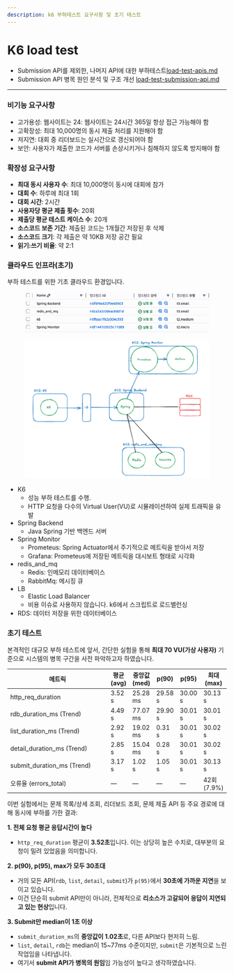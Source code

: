 ```yaml
---
description: k6 부하테스트 요구사항 및 초기 테스트
---
```


# K6 load test

* Submission API를 제외한, 나머지 API에 대한 부하테스트[load-test-apis.md](load-test-apis.md "mention")
* Submission API 병목 원인 분석 및 구조 개선 [load-test-submission-api.md](load-test-submission-api.md "mention")

***

### 비기능 요구사항

* 고가용성: 웹사이트는 24: 웹사이트는 24시간 365일 항상 접근 가능해야 함
* 고확장성: 최대 10,000명의 동시 제출 처리를 지원해야 함
* 저지연: 대회 중 리더보드는 실시간으로 갱신되어야 함
* 보안: 사용자가 제출한 코드가 서버를 손상시키거나 침해하지 않도록 방지해야 함

### 확장성 요구사항

* **최대 동시 사용자 수**: 최대 10,000명이 동시에 대회에 참가
* **대회 수**: 하루에 최대 1회
* **대회 시간**: 2시간
* **사용자당 평균 제출 횟수**: 20회
* **제출당 평균 테스트 케이스 수**: 20개
* **소스코드 보존 기간**: 제출된 코드는 1개월간 저장된 후 삭제
* **소스코드 크기**: 각 제출은 약 10KB 저장 공간 필요
* **읽기:쓰기 비율**: 약 2:1



### 클라우드 인프라(초기)

부하 테스트를 위한 기초 클라우드 환경입니다.

<figure><img src="../../../.gitbook/assets/image (3).png" alt=""><figcaption></figcaption></figure>

<figure><img src="../../../.gitbook/assets/image (5).png" alt=""><figcaption></figcaption></figure>

* K6
  * 성능 부하 테스트를 수행.&#x20;
  * HTTP 요청을 다수의 Virtual User(VU)로 시뮬레이션하여 실제 트래픽을 유발
* Spring Backend&#x20;
  * Java Spring 기반 백엔드 서버
* Spring Monitor
  * Prometeus: Spring Actuator에서 주기적으로 메트릭을 받아서 저장
  * Grafana: Prometeus에 저장된 메트릭을 대시보트 형태로 시각화
* redis\_and\_mq
  * Redis: 인메모리 데이터베이스
  * RabbitMq: 메시징 큐
* LB
  * Elastic Load Balancer
  * 비용 이슈로 사용하지 않습니다. k6에서 스크립트로 로드밸런싱
* RDS: 데이터 저장을 위한 데이터베이스





### 초기 테스트

본격적인 대규모 부하 테스트에 앞서, 간단한 실험을 통해 **최대 70 VU(가상 사용자)** 기준으로 시스템의 병목 구간을 사전 파악하고자 하였습니다.&#x20;

<table data-full-width="true"><thead><tr><th width="244.3636474609375">메트릭</th><th>평균 (avg)</th><th>중앙값 (med)</th><th>p(90)</th><th>p(95)</th><th>최대 (max)</th></tr></thead><tbody><tr><td>http_req_duration</td><td>3.52 s</td><td>25.28 ms</td><td>29.58 s</td><td>30.00 s</td><td>30.13 s</td></tr><tr><td>rdb_duration_ms (Trend)</td><td>4.49 s</td><td>77.07 ms</td><td>29.90 s</td><td>30.01 s</td><td>30.01 s</td></tr><tr><td>list_duration_ms (Trend)</td><td>2.92 s</td><td>19.02 ms</td><td>0.31 s</td><td>30.01 s</td><td>30.02 s</td></tr><tr><td>detail_duration_ms (Trend)</td><td>2.85 s</td><td>15.04 ms</td><td>0.28 s</td><td>30.01 s</td><td>30.02 s</td></tr><tr><td>submit_duration_ms (Trend)</td><td>3.17 s</td><td>1.02 s</td><td>1.05 s</td><td>30.01 s</td><td>30.13 s</td></tr><tr><td>오류율 (errors_total)</td><td>—</td><td>—</td><td>—</td><td>—</td><td>42회 (7.9%)</td></tr></tbody></table>

이번 실험에서는 문제 목록/상세 조회, 리더보드 조회, 문제 제출 API 등 주요 경로에 대해 동시에 부하를 가한 결과:

**1. 전체 요청 평균 응답시간이 높다**

* `http_req_duration` 평균이 **3.52초**입니다. 이는 상당히 높은 수치로, 대부분의 요청이 밀려 있었음을 의미합니다.

**2. p(90), p(95), max가 모두 30초대**

* 거의 모든 API(`rdb`, `list`, `detail`, `submit`)가 `p(95)`에서 **30초에 가까운 지연**을 보이고 있습니다.
* 이건 단순히 submit API만이 아니라, 전체적으로 **리소스가 고갈되어 응답이 지연되고 있는 현상**입니다.

**3. Submit만 median이 1초 이상**

* `submit_duration_ms`의 **중앙값이 1.02초**로, 다른 API보다 현저히 느림.
* `list`, `detail`, `rdb`는 median이 15\~77ms 수준이지만, `submit`은 기본적으로 느린 작업임을 나타냅니다.
* 여기서 **submit API가 병목의 원임**임 가능성이 높다고 생각하였습니다.



